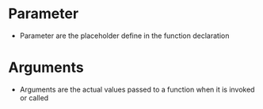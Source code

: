 # Parameter
- Parameter are the placeholder define in the function declaration

# Arguments
- Arguments are the actual values passed to a function when it is invoked or called

